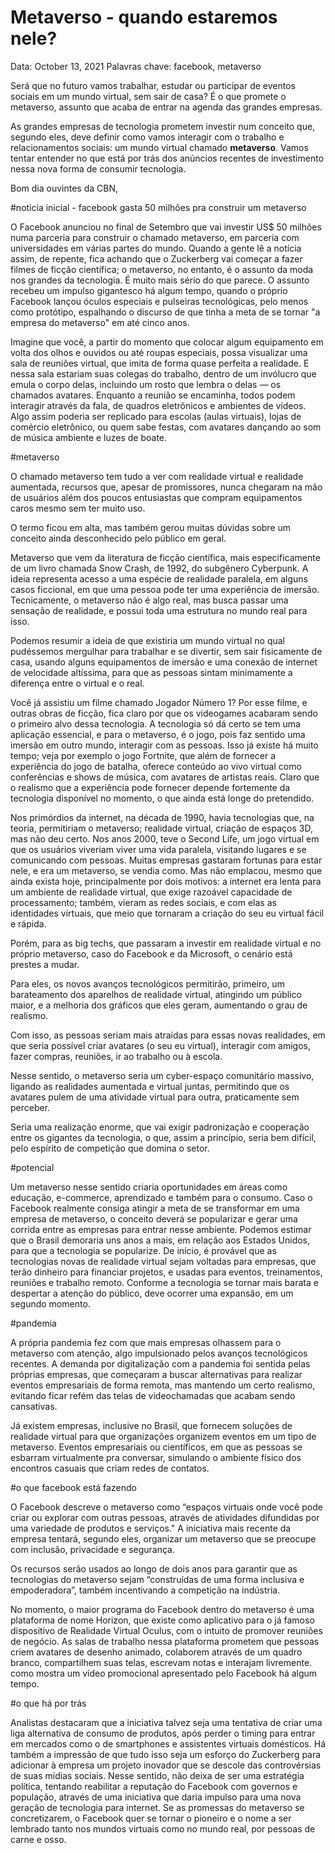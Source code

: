 # Metaverso - quando estaremos nele?

Data: October 13, 2021
Palavras chave: facebook, metaverso

Será que no futuro vamos trabalhar, estudar ou participar de eventos sociais em um mundo virtual, sem sair de casa? É o que promete o metaverso, assunto que acaba de entrar na agenda das grandes empresas.

As grandes empresas de tecnologia prometem investir num conceito que, segundo eles, deve definir como vamos interagir com o trabalho e relacionamentos sociais: um mundo virtual chamado **metaverso**. Vamos tentar entender no que está por trás dos anúncios recentes de investimento nessa nova forma de consumir tecnologia.

Bom dia ouvintes da CBN,

#noticia inicial - facebook gasta 50 milhões pra construir um metaverso

O Facebook anunciou no final de Setembro que vai investir US$ 50 milhões numa parceria para construir o chamado metaverso, em parceria com universidades em várias partes do mundo. Quando a gente lê a notícia assim, de repente, fica achando que o Zuckerberg vai começar a fazer filmes de ficção científica; o metaverso, no entanto, é o assunto da moda nos grandes da tecnologia. É muito mais sério do que parece. O assunto recebeu um impulso gigantesco há algum tempo, quando o próprio Facebook lançou óculos especiais e pulseiras tecnológicas, pelo menos como protótipo, espalhando o discurso de que tinha a meta de se tornar "a empresa do metaverso" em até cinco anos.

Imagine que você, a partir do momento que colocar algum equipamento em volta dos olhos e ouvidos ou até roupas especiais, possa visualizar uma sala de reuniões virtual, que imita de forma quase perfeita a realidade. E nessa sala estariam suas colegas do trabalho, dentro de um invólucro que emula o corpo delas, incluindo um rosto que lembra o delas — os chamados avatares. Enquanto a reunião se encaminha, todos podem interagir através da fala, de quadros eletrônicos e ambientes de vídeos. Algo assim poderia ser replicado para escolas (aulas virtuais), lojas de comércio eletrônico, ou quem sabe festas, com avatares dançando ao som de música ambiente e luzes de boate.

#metaverso

O chamado metaverso tem tudo a ver com realidade virtual e realidade aumentada, recursos que, apesar de promissores, nunca chegaram na mão de usuários além dos poucos entusiastas que compram equipamentos caros mesmo sem ter muito uso.

O termo ficou em alta, mas também gerou muitas dúvidas sobre um conceito ainda desconhecido pelo público em geral.

Metaverso que vem da literatura de ficção científica, mais especificamente de um livro chamada Snow Crash, de 1992, do subgênero Cyberpunk. A ideia representa acesso a uma espécie de realidade paralela, em alguns casos ficcional, em que uma pessoa pode ter uma experiência de imersão. Tecnicamente, o metaverso não é algo real, mas busca passar uma sensação de realidade, e possui toda uma estrutura no mundo real para isso.

Podemos resumir a ideia de que existiria um mundo virtual no qual pudéssemos mergulhar para trabalhar e se divertir, sem sair fisicamente de casa, usando alguns equipamentos de imersão e uma conexão de internet de velocidade altíssima, para que as pessoas sintam minimamente a diferença entre o virtual e o real. 

Você já assistiu um filme chamado Jogador Número 1? Por esse filme, e outras obras de ficção, fica claro por que os videogames acabaram sendo o primeiro alvo dessa tecnologia. A tecnologia só dá certo se tem uma aplicação essencial, e para o metaverso, é o jogo, pois faz sentido uma imersão em outro mundo, interagir com as pessoas. Isso já existe há muito tempo; veja por exemplo o jogo Fortnite, que além de fornecer a experiência do jogo de batalha, oferece conteúdo ao vivo virtual como conferências e shows de música, com avatares de artistas reais. Claro que o realismo que a experiência pode fornecer depende fortemente da tecnologia disponível no momento, o que ainda está longe do pretendido.

Nos primórdios da internet, na década de 1990, havia tecnologias que, na teoria, permitiriam o metaverso; realidade virtual, criação de espaços 3D, mas não deu certo. Nos anos 2000, teve o Second Life, um jogo virtual em que os usuários viveriam viver uma vida paralela, visitando lugares e se comunicando com pessoas. Muitas empresas gastaram fortunas para estar nele, e era um metaverso, se vendia como. Mas não emplacou, mesmo que ainda exista hoje, principalmente por dois motivos: a internet era lenta para um ambiente de realidade virtual, que exige razoável capacidade de processamento; também, vieram as redes sociais, e com elas as identidades virtuais, que meio que tornaram a criação do seu eu virtual fácil e rápida.

Porém, para as big techs, que passaram a investir em realidade virtual e no próprio metaverso, caso do Facebook e da Microsoft, o cenário está prestes a mudar.

Para eles, os novos avanços tecnológicos permitirão, primeiro, um barateamento dos aparelhos de realidade virtual, atingindo um público maior, e a melhoria dos gráficos que eles geram, aumentando o grau de realismo.

Com isso, as pessoas seriam mais atraídas para essas novas realidades, em que seria possível criar avatares (o seu eu virtual), interagir com amigos, fazer compras, reuniões, ir ao trabalho ou à escola.

Nesse sentido, o metaverso seria um cyber-espaço comunitário massivo, ligando as realidades aumentada e virtual juntas, permitindo que os avatares pulem de uma atividade virtual para outra, praticamente sem perceber.

Seria uma realização enorme, que vai exigir padronização e cooperação entre os gigantes da tecnologia, o que, assim a princípio, seria bem difícil, pelo espírito de competição que domina o setor.

#potencial

Um metaverso nesse sentido criaria oportunidades em áreas como educação, e-commerce, aprendizado e também para o consumo. Caso o Facebook realmente consiga atingir a meta de se transformar em uma empresa de metaverso, o conceito deverá se popularizar e gerar uma corrida entre as empresas para entrar nesse ambiente. Podemos estimar que o Brasil demoraria uns anos a mais, em relação aos Estados Unidos, para que a tecnologia se popularize. De início, é provável que as tecnologias novas de realidade virtual sejam voltadas para empresas, que terão dinheiro para financiar projetos, e usadas para eventos, treinamentos, reuniões e trabalho remoto. Conforme a tecnologia se tornar mais barata e despertar a atenção do público, deve ocorrer uma expansão, em um segundo momento.

#pandemia

A própria pandemia fez com que mais empresas olhassem para o metaverso com atenção, algo impulsionado pelos avanços tecnológicos recentes. A demanda por digitalização com a pandemia foi sentida pelas próprias empresas, que começaram a buscar alternativas para realizar eventos empresariais de forma remota, mas mantendo um certo realismo, evitando ficar refém das telas de videochamadas que acabam sendo cansativas.

Já existem empresas, inclusive no Brasil, que fornecem soluções de realidade virtual para que organizações organizem eventos em um tipo de metaverso. Eventos empresariais ou científicos, em que as pessoas se esbarram virtualmente pra conversar, simulando o ambiente físico dos encontros casuais que criam redes de contatos. 

 

#o que facebook está fazendo

O Facebook descreve o metaverso como “espaços virtuais onde você pode criar ou explorar com outras pessoas, através de atividades difundidas por uma variedade de produtos e serviços." A iniciativa mais recente da empresa tentará, segundo eles, organizar um metaverso que se preocupe com inclusão, privacidade e segurança. 

Os recursos serão usados ao longo de dois anos para garantir que as tecnologias do metaverso sejam “construídas de uma forma inclusiva e empoderadora”, também incentivando a competição na indústria.

No momento, o maior programa do Facebook dentro do metaverso é uma plataforma de nome Horizon, que existe como aplicativo para o já famoso dispositivo de Realidade Virtual Oculus, com o intuito de promover reuniões de negócio. As salas de trabalho nessa plataforma prometem que pessoas criem avatares de desenho animado, colaborem através de um quadro branco, compartilhem suas telas, escrevam notas e interajam livremente. como mostra um vídeo promocional apresentado pelo Facebook há algum tempo.

#o que há por trás

Analistas destacaram que a iniciativa talvez seja uma tentativa de criar uma liga alternativa de consumo de produtos, após perder o timing para entrar em mercados como o de smartphones e assistentes virtuais domésticos. Há também a impressão de que tudo isso seja um esforço do Zuckerberg para adicionar à empresa um projeto inovador que se descole das controvérsias de suas mídias sociais. Nesse sentido, não deixa de ser uma estratégia política, tentando reabilitar a reputação do Facebook com governos e população, através de uma iniciativa que daria impulso para uma nova geração de tecnologia para internet. Se as promessas do metaverso se concretizarem, o Facebook quer se tornar o pioneiro e o nome a ser lembrado tanto nos mundos virtuais como no mundo real, por pessoas de carne e osso.